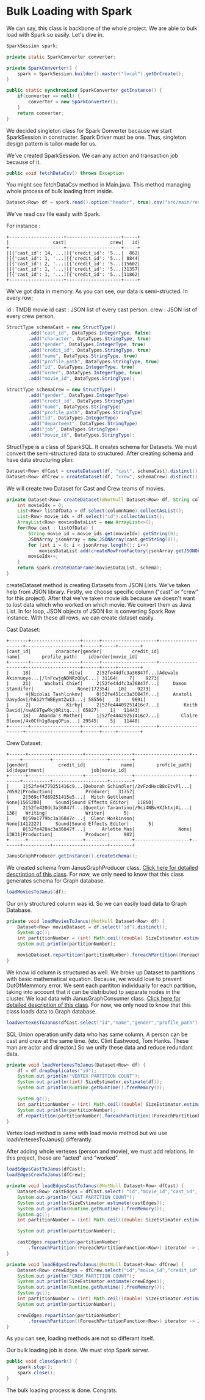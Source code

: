 # Bulk Loading with Spark
We can say, this class is backbone of the whole project. We are able to bulk load with Spark so easily. Let's dive in.

```java
SparkSession spark;

private static SparkConverter converter;

private SparkConverter() {
    spark = SparkSession.builder().master("local").getOrCreate();
}

public static synchronized SparkConverter getInstance() {
    if(converter == null) {
        converter = new SparkConverter();
    }
    return converter;
}
```

We decided singleton class for Spark Converter because we start SparkSession in constructer. Spark Driver must be one. Thus, singleton design pattern is tailor-made for us.

We've created SparkSession. We can any action and transaction job because of it.

```java
public void fetchDataCsv() throws Exception
```

You might see fetchDataCsv method in Main.java. This method managing whole process of bulk loading from inside. 

```java
Dataset<Row> df = spark.read().option("header", true).csv("src/main/resources/Movies/credits.csv");
```
We've read csv file easily with Spark.

For instance :
```
+--------------------+--------------------+-----+
|                cast|                crew|   id|
+--------------------+--------------------+-----+
|[{'cast_id': 14, ...|[{'credit_id': '5...|  862|
|[{'cast_id': 1, '...|[{'credit_id': '5...| 8844|
|[{'cast_id': 2, '...|[{'credit_id': '5...|15602|
|[{'cast_id': 1, '...|[{'credit_id': '5...|31357|
|[{'cast_id': 1, '...|[{'credit_id': '5...|11862|
+--------------------+--------------------+-----+
```
We've got data in memory. As you can see, our data is semi-structed. In every row;

id   : TMDB movie id
cast : JSON list of every cast person.
crew : JSON list of every crew person.

```java
StructType schemaCast = new StructType()
        .add("cast_id", DataTypes.IntegerType, false)
        .add("character", DataTypes.StringType, true)
        .add("gender", DataTypes.IntegerType, true)
        .add("credit_id", DataTypes.StringType, true)
        .add("name", DataTypes.StringType, true)
        .add("profile_path", DataTypes.StringType, true)
        .add("id", DataTypes.IntegerType, true)
        .add("order", DataTypes.IntegerType, true)
        .add("movie_id", DataTypes.StringType);

StructType schemaCrew = new StructType()
        .add("gender", DataTypes.IntegerType)
        .add("credit_id", DataTypes.StringType)
        .add("name", DataTypes.StringType)
        .add("profile_path", DataTypes.StringType)
        .add("id", DataTypes.IntegerType)
        .add("department", DataTypes.StringType)
        .add("job", DataTypes.StringType)
        .add("movie_id", DataTypes.StringType);
```

StructType is a class of SparkSQL. It creates schema for Datasets. We must convert the semi-structured data to structured. After creating schema and have data structuring plan:

```java
Dataset<Row> dfCast = createDataset(df, "cast", schemaCast).distinct();
Dataset<Row> dfCrew = createDataset(df, "crew", schemaCrew).distinct();
```

We will create two Dataset for Cast and Crew teams of movies. 

```java
private Dataset<Row> createDataset(@NotNull Dataset<Row> df, String columnName, StructType schema) {
    int movieIdx = 0;
    List<Row> listOfData = df.select(columnName).collectAsList();
    List<Row> movie_ids = df.select("id").collectAsList();
    ArrayList<Row> moviesDataList = new ArrayList<>();
    for(Row cast : listOfData) {
        String movie_id = movie_ids.get(movieIdx).getString(0);
        JSONArray jsonArray = new JSONArray(cast.getString(0));
        for (int i = 0; i < jsonArray.length(); i++)
            moviesDataList.add(createRowFromFactory(jsonArray.getJSONObject(i), movie_id));
        movieIdx++;
    }
    return spark.createDataFrame(moviesDataList, schema);
}
```
createDataset method is creating Datasets from JSON Lists. We've taken help from JSON library. Firstly, we choose specific column ("cast" or "crew" for this project). After that we've taken movie ids because we doesn't want to lost data which who worked on which movie. We convert them as Java List. In for loop, JSON objects of JSON list is converting Spark Row instance. With these all rows, we can create dataset easily.

Cast Dataset:
```
+-------+------------------+------+--------------------+--------------------+--------------------+------+-----+--------+
|cast_id|         character|gender|           credit_id|                name|        profile_path|    id|order|movie_id|
+-------+------------------+------+--------------------+--------------------+--------------------+------+-----+--------+
|     18|              Hitu|     2|52fe44dfc3a36847f...|Adewale Akinnuoye...|/lnFcwjgNDNRzQ8yC...| 31164|    7|    9273|
|     21|     Wachati Chief|     2|52fe44dfc3a36847f...|     Damon Standifer|                None|172354|   10|    9273|
|      4|Nicolai Tashlinkov|     0|52fe451cc3a36847f...|     Anatoli Davydov|/h612YfWBEymtZw13...| 58556|    3|    9691|
|      2|             Kirby|     2|52fe44409251416c7...|         Keith David|/nwAC9TgwRkj0Ritq...| 65827|    1|   11443|
|     18|   Amanda's Mother|     1|52fe44429251416c7...|        Claire Bloom|/4x0Cfh1g8apqOPio...| 29545|    5|   11448|
+-------+------------------+------+--------------------+--------------------+--------------------+------+-----+--------+
```

Crew Dataset:
```
+------+--------------------+-----------------+--------------------+-------+----------+--------------------+--------+
|gender|           credit_id|             name|        profile_path|     id|department|                 job|movie_id|
+------+--------------------+-----------------+--------------------+-------+----------+--------------------+--------+
|     1|52fe44779251416c9...|Deborah Schindler|/2vFzdHxcB8cEtvPl...|  70592|Production|            Producer|   31357|
|     2|569cf7d89251415e5...|  Mitch Gettleman|                None|1565200|     Sound|Sound Effects Editor|   11860|
|     2|52fe420dc3a36847f...|Quentin Tarantino|/9ci4NBvHXJktxjAL...|    138|   Writing|              Writer|       5|
|     0|59a1779bc3a36847c...|  Glenn Hoskinson|                None|1412227|     Sound|Sound Effects Editor|       5|
|     0|52fe428ac3a36847f...|      Arlette Mas|                None|  13831|Production|            Producer|     902|
+------+--------------------+-----------------+--------------------+-------+----------+--------------------+--------+
```

```java
JanusGraphProducer.getInstance().createSchema();
```
We created schema from JanusGraphProducer class. [Click here for detailed description of this class](). For now, we only need to know that this class generates schema for Graph database.

```java
loadMoviesToJanus(df);
```
Our only structured column was id. So we can easily load data to Graph Database. 

```java
private void loadMoviesToJanus(@NotNull Dataset<Row> df) {
    Dataset<Row> movieDataset = df.select("id").distinct();
    System.gc();
    int partitionNumber = (int) Math.ceil((double) SizeEstimator.estimate(df) / Runtime.getRuntime().freeMemory() * 5);
    System.out.println(partitionNumber);

    movieDataset.repartition(partitionNumber).foreachPartition((ForeachPartitionFunction<Row>) iterator -> JanusGraphConsumer.getInstance().loadMoviesToJanus(iterator));
}
```
We know id column is structured as well. We broke up Dataset to partitions with basic mathematical equation. Because, we would love to prevent OutOfMemmory error. We sent each parititon individually for each partition, taking into account that it can be distributed to separate nodes in the cluster. We load data with JanusGraphConsumer class. [Click here for detailed description of this class](). For now, we only need to know that this class loads data to Graph database.

```java
loadVertexesToJanus(dfCast.select("id","name","gender","profile_path").union(dfCrew.select("id","name","gender","profile_path")));
```
SQL Union operation unify data who has same column. A person can be cast and crew at the same time. (etc. Clint Eastwood, Tom Hanks. These man are actor and director.) So we unify these data and reduce redundant data.

```java
private void loadVertexesToJanus(Dataset<Row> df) {
    df = df.dropDuplicates("id");
    System.out.println("VERTEX PARTITION COUNT");
    System.out.println((int) SizeEstimator.estimate(df));
    System.out.println(Runtime.getRuntime().freeMemory());

    System.gc();
    int partitionNumber = (int) Math.ceil((double) SizeEstimator.estimate(df) / Runtime.getRuntime().freeMemory() * 5);
    System.out.println(partitionNumber);
    df.repartition(partitionNumber).foreachPartition((ForeachPartitionFunction<Row>) iterator -> JanusGraphConsumer.getInstance().loadVertexesToJanus(iterator));
}
```
Vertex load method is same with load movie method but we use loadVertexesToJanus() differantly.


After adding whole vertexes (person and movie), we must add relations. In this project, these are "acted" and "worked".

```java
loadEdgesCastToJanus(dfCast);
loadEdgesCrewToJanus(dfCrew);
```

```java
private void loadEdgesCastToJanus(@NotNull Dataset<Row> dfCast) {
    Dataset<Row> castEdges = dfCast.select( "id","movie_id","cast_id", "character", "credit_id", "order");
    System.out.println("CAST PARTITION COUNT");
    System.out.println(SizeEstimator.estimate(castEdges));
    System.out.println(Runtime.getRuntime().freeMemory());
    System.gc();
    int partitionNumber = (int) Math.ceil((double) SizeEstimator.estimate(castEdges) / Runtime.getRuntime().freeMemory() * 5);

    System.out.println(partitionNumber);

    castEdges.repartition(partitionNumber)
        .foreachPartition((ForeachPartitionFunction<Row>) iterator -> JanusGraphConsumer.getInstance().loadEdgesCastToJanus(iterator));
}

private void loadEdgesCrewToJanus(@NotNull Dataset<Row> dfCrew) {
    Dataset<Row> crewEdges = dfCrew.select("id","movie_id","credit_id", "department", "job");
    System.out.println("CREW PARTITION COUNT");
    System.out.println(SizeEstimator.estimate(crewEdges));
    System.out.println(Runtime.getRuntime().freeMemory());
    System.gc();
    int partitionNumber = (int) Math.ceil((double) SizeEstimator.estimate(crewEdges) / Runtime.getRuntime().freeMemory() * 5);
    System.out.println(partitionNumber);

    crewEdges.repartition(partitionNumber)
        .foreachPartition((ForeachPartitionFunction<Row>) iterator -> JanusGraphConsumer.getInstance().loadEdgesCrewToJanus(iterator));
}
```

As you can see, loading methods are not so differant itself.

Our bulk loading job is done. We must stop Spark server. 

```java
public void closeSpark() {
    spark.stop();
    spark.close();
}
```

The bulk loading process is done. Congrats.

















